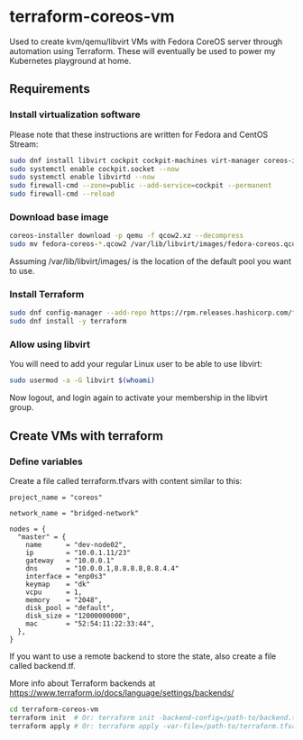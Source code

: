 # terraform-coreos-vm

Used to create kvm/qemu/libvirt VMs with Fedora CoreOS server through automation using Terraform. These will eventually be used to power my Kubernetes playground at home.


## Requirements

### Install virtualization software

Please note that these instructions are written for Fedora and CentOS Stream:

```bash
sudo dnf install libvirt cockpit cockpit-machines virt-manager coreos-installer
sudo systemctl enable cockpit.socket --now
sudo systemctl enable libvirtd --now
sudo firewall-cmd --zone=public --add-service=cockpit --permanent
sudo firewall-cmd --reload
```

### Download base image

```bash
coreos-installer download -p qemu -f qcow2.xz --decompress
sudo mv fedora-coreos-*.qcow2 /var/lib/libvirt/images/fedora-coreos.qcow2
```

Assuming /var/lib/libvirt/images/ is the location of the default pool you want to use.

### Install Terraform

```bash
sudo dnf config-manager --add-repo https://rpm.releases.hashicorp.com/fedora/hashicorp.repo
sudo dnf install -y terraform
```

### Allow using libvirt

You will need to add your regular Linux user to be able to use libvirt:

```bash
sudo usermod -a -G libvirt $(whoami)
```

Now logout, and login again to activate your membership in the libvirt group.

## Create VMs with terraform

### Define variables

Create a file called terraform.tfvars with content similar to this:

```hcl
project_name = "coreos"

network_name = "bridged-network"

nodes = {
  "master" = {
    name      = "dev-node02",
    ip        = "10.0.1.11/23"
    gateway   = "10.0.0.1"
    dns       = "10.0.0.1,8.8.8.8,8.8.4.4"
    interface = "enp0s3"
    keymap    = "dk"
    vcpu      = 1,
    memory    = "2048",
    disk_pool = "default",
    disk_size = "12000000000",
    mac       = "52:54:11:22:33:44",
  },
}
```

If you want to use a remote backend to store the state, also create a file called backend.tf.

More info about Terraform backends at <https://www.terraform.io/docs/language/settings/backends/>

```bash
cd terraform-coreos-vm
terraform init  # Or: terraform init -backend-config=/path-to/backend.tf
terraform apply # Or: terraform apply -var-file=/path-to/terraform.tfvars
```
